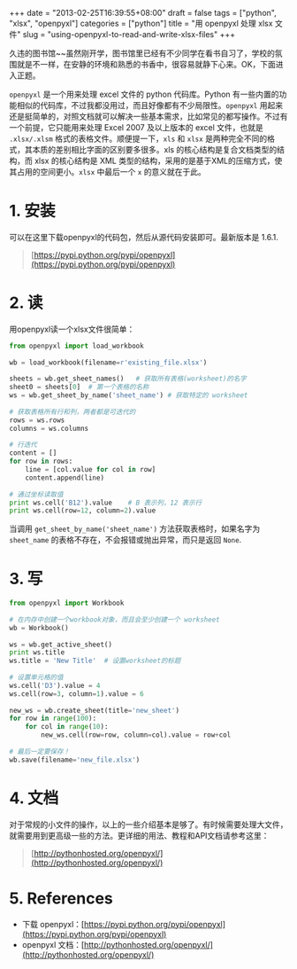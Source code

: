 +++
date = "2013-02-25T16:39:55+08:00"
draft = false
tags = ["python", "xlsx", "openpyxl"]
categories = ["python"]
title = "用 openpyxl 处理 xlsx 文件"
slug = "using-openpyxl-to-read-and-write-xlsx-files"
+++

久违的图书馆~~虽然刚开学，图书馆里已经有不少同学在看书自习了，学校的氛围就是不一样，在安静的环境和熟悉的书香中，很容易就静下心来。OK，下面进入正题。

`openpyxl` 是一个用来处理 excel 文件的 python 代码库。Python 有一些内置的功能相似的代码库，不过我都没用过，而且好像都有不少局限性。`openpyxl` 用起来还是挺简单的，对照文档就可以解决一些基本需求，比如常见的都写操作。不过有一个前提，它只能用来处理 Excel 2007 及以上版本的 excel 文件，也就是 `.xlsx/.xlsm` 格式的表格文件。顺便提一下，`xls` 和 `xlsx` 是两种完全不同的格式，其本质的差别相比字面的区别要多很多。xls 的核心结构是复合文档类型的结构，而 xlsx 的核心结构是 XML 类型的结构，采用的是基于XML的压缩方式，使其占用的空间更小。`xlsx` 中最后一个 `x` 的意义就在于此。

<!--more-->

# 1. 安装

可以在这里下载openpyxl的代码包，然后从源代码安装即可。最新版本是 1.6.1.

> [https://pypi.python.org/pypi/openpyxl](https://pypi.python.org/pypi/openpyxl)

# 2. 读

用openpyxl读一个xlsx文件很简单：

```python
from openpyxl import load_workbook
 
wb = load_workbook(filename=r'existing_file.xlsx')
 
sheets = wb.get_sheet_names()   # 获取所有表格(worksheet)的名字
sheet0 = sheets[0]  # 第一个表格的名称
ws = wb.get_sheet_by_name('sheet_name') # 获取特定的 worksheet
 
# 获取表格所有行和列，两者都是可迭代的
rows = ws.rows
columns = ws.columns
 
# 行迭代
content = []
for row in rows:
    line = [col.value for col in row]
    content.append(line)
 
# 通过坐标读取值
print ws.cell('B12').value    # B 表示列，12 表示行
print ws.cell(row=12, column=2).value
```

当调用 `get_sheet_by_name('sheet_name')` 方法获取表格时，如果名字为 `sheet_name` 的表格不存在，不会报错或抛出异常，而只是返回 `None`.

# 3. 写

```python
from openpyxl import Workbook
 
# 在内存中创建一个workbook对象，而且会至少创建一个 worksheet
wb = Workbook()
 
ws = wb.get_active_sheet()
print ws.title
ws.title = 'New Title'  # 设置worksheet的标题
 
# 设置单元格的值
ws.cell('D3').value = 4
ws.cell(row=3, column=1).value = 6
 
new_ws = wb.create_sheet(title='new_sheet')
for row in range(100):
    for col in range(10):
        new_ws.cell(row=row, column=col).value = row+col
 
# 最后一定要保存！
wb.save(filename='new_file.xlsx')
```

# 4. 文档

对于常规的小文件的操作，以上的一些介绍基本是够了。有时候需要处理大文件，就需要用到更高级一些的方法。更详细的用法、教程和API文档请参考这里：

> [http://pythonhosted.org/openpyxl/](http://pythonhosted.org/openpyxl/)


# 5. References

- 下载 openpyxl：[https://pypi.python.org/pypi/openpyxl](https://pypi.python.org/pypi/openpyxl)
- openpyxl 文档：[http://pythonhosted.org/openpyxl/](http://pythonhosted.org/openpyxl/)

